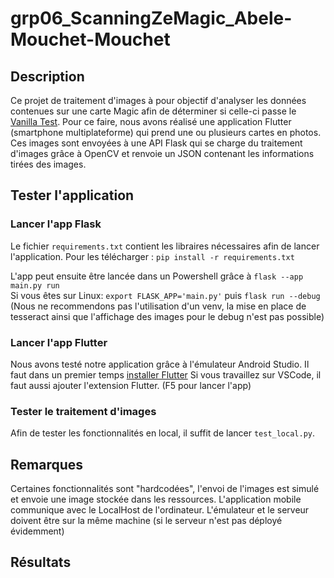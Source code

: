 # grp06_ScanningZeMagic_Abele-Mouchet-Mouchet

## Description
Ce projet de traitement d'images à pour objectif d'analyser les données contenues sur une carte Magic afin de déterminer si celle-ci passe le [Vanilla Test](https://mtg.fandom.com/wiki/Vanilla). Pour ce faire, nous avons réalisé une application Flutter (smartphone multiplateforme) qui prend une ou plusieurs cartes en photos. Ces images sont envoyées à une API Flask qui se charge du traitement d'images grâce à OpenCV et renvoie un JSON contenant les informations tirées des images.

## Tester l'application
### Lancer l'app Flask
Le fichier `requirements.txt` contient les libraires nécessaires afin de lancer l'application. 
Pour les télécharger : `pip install -r requirements.txt`

L'app peut ensuite être lancée dans un Powershell grâce à `flask --app main.py run`    
Si vous êtes sur Linux: `export FLASK_APP='main.py'` puis `flask run --debug`
(Nous ne recommendons pas l'utilisation d'un venv, la mise en place de tesseract ainsi que l'affichage des images pour le debug n'est pas possible)

### Lancer l'app Flutter
Nous avons testé notre application grâce à l'émulateur Android Studio.
Il faut dans un premier temps [installer Flutter](https://docs.flutter.dev/get-started/install/windows)
Si vous travaillez sur VSCode, il faut aussi ajouter l'extension Flutter. (F5 pour lancer l'app)

### Tester le traitement d'images
Afin de tester les fonctionnalités en local, il suffit de lancer `test_local.py`.

## Remarques
Certaines fonctionnalités sont "hardcodées", l'envoi de l'images est simulé et envoie une image stockée dans les ressources. 
L'application mobile communique avec le LocalHost de l'ordinateur. 
L'émulateur et le serveur doivent être sur la même machine (si le serveur n'est pas déployé évidemment)

## Résultats


